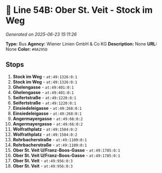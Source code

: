 # 🚌 Line 54B: Ober St. Veit - Stock im Weg

*Generated on 2025-06-23 15:11:26*

**Type:** Bus
**Agency:** Wiener Linien GmbH & Co KG
**Description:** None
**URL:** None
**Color:** `#0A295D`

## Stops

1. **Stock im Weg** - `at:49:1326:0:1`
2. **Stock im Weg** - `at:49:1326:0:1`
3. **Ghelengasse** - `at:49:401:0:1`
4. **Ghelengasse** - `at:49:401:0:1`
5. **Seifertstraße** - `at:49:1220:0:1`
6. **Seifertstraße** - `at:49:1220:0:1`
7. **Einsiedeleigasse** - `at:49:268:0:1`
8. **Einsiedeleigasse** - `at:49:268:0:1`
9. **Angermayergasse** - `at:49:66:0:2`
10. **Angermayergasse** - `at:49:66:0:2`
11. **Wolfrathplatz** - `at:49:1504:0:2`
12. **Wolfrathplatz** - `at:49:1504:0:2`
13. **Rohrbacherstraße** - `at:49:1109:0:1`
14. **Rohrbacherstraße** - `at:49:1109:0:1`
15. **Ober St. Veit U/Franz-Boos-Gasse** - `at:49:1785:0:1`
16. **Ober St. Veit U/Franz-Boos-Gasse** - `at:49:1785:0:1`
17. **Ober St. Veit** - `at:49:956:0:3`
18. **Ober St. Veit** - `at:49:956:0:3`